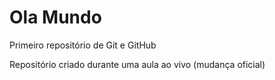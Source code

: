 # Ola Mundo
Primeiro repositório de Git e GitHub

Repositório criado durante uma aula ao vivo (mudança oficial)